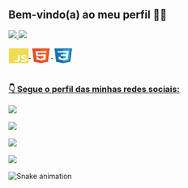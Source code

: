## Bem-vindo(a) ao meu perfil 🚀🚀

 <div>
  <a href="https://github.com/oseiasWeb">
  <img height="180em" src="https://github-readme-stats.vercel.app/api?username=oseiasWeb&show_icons=true&theme=tokyonight&include_all_commits=true&count_private=true"/>
  <img height="180em" src="https://github-readme-stats.vercel.app/api/top-langs/?username=oseiasWeb&layout=compact&langs_count=6&theme=tokyonight"/>
</div>
<div style="display: inline_block"><br>
  <img align="center" alt="Js" height="30" width="40" src="https://raw.githubusercontent.com/devicons/devicon/master/icons/javascript/javascript-plain.svg">
  <img align="center" alt="HTML" height="30" width="40" src="https://raw.githubusercontent.com/devicons/devicon/master/icons/html5/html5-original.svg">
  <img align="center" alt="CSS" height="30" width="40" src="https://raw.githubusercontent.com/devicons/devicon/master/icons/css3/css3-original.svg">
</div>
 
 <br>
 
  ### 👇 Segue o perfil das minhas redes sociais:
 
<div>
  <a href="https://www.instagram.com/oseias.n.m/" target="_blank"><img src="https://img.shields.io/badge/-Instagram-%23E4405F?style=for-thebadge&logo=instagram&logoColor=white" target="_blank"></a>
 
 <a href="https://www.linkedin.com/in/oséias-nogueira-46a072a5/" target="_blank"><img src="https://img.shields.io/badge/-LinkedIn-%230077B5?style=for-the-badge&logo=linkedin&logoColor=white" target="_blank"></a>
 
 <a href="mailto:oseias.n.m@gmail.com" target="_blank"><img src="https://img.shields.io/badge/-Gmail-%23333?style=for-the-badge&logo=gmail&logoColor=white" target="_blank"></a>
 
 <a href="https://www.instagram.com/oseias.n.m/" target="_blank"><img src="https://img.shields.io/badge/-Instagram%23E4405Fstyle=forthebadge&logo=instagram&logoColor=white" target="_blank"></a>
 
  ![Snake animation](https://github.com/oseiasWeb/oseiasWeb/blob/output/github-contribution-grid-snake.svg)

</div>
